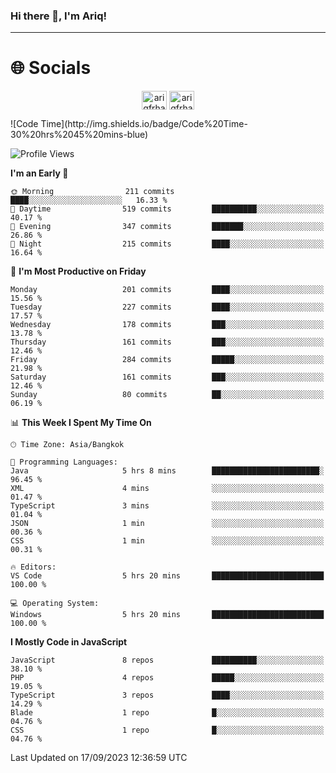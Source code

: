 ### Hi there 👋, I'm Ariq!
<hr>
<h1 align="">🌐 Socials</h1>
<p align="center">
<a href="https://www.linkedin.com/in/ariqfarhan/" target="blank"><img align="center" src="https://raw.githubusercontent.com/rahuldkjain/github-profile-readme-generator/master/src/images/icons/Social/linked-in-alt.svg" alt="ariqfrhan" height="30" width="40" /></a>
<a href="https://instagram.com/ariqfrhan" target="blank"><img align="center" src="https://raw.githubusercontent.com/rahuldkjain/github-profile-readme-generator/master/src/images/icons/Social/instagram.svg" alt="ariqfrhan" height="30" width="40" /></a>
</p>
<!--START_SECTION:waka-->
![Code Time](http://img.shields.io/badge/Code%20Time-30%20hrs%2045%20mins-blue)

![Profile Views](http://img.shields.io/badge/Profile%20Views-0-blue)

**I'm an Early 🐤** 

```text
🌞 Morning                211 commits         ████░░░░░░░░░░░░░░░░░░░░░   16.33 % 
🌆 Daytime                519 commits         ██████████░░░░░░░░░░░░░░░   40.17 % 
🌃 Evening                347 commits         ███████░░░░░░░░░░░░░░░░░░   26.86 % 
🌙 Night                  215 commits         ████░░░░░░░░░░░░░░░░░░░░░   16.64 % 
```
📅 **I'm Most Productive on Friday** 

```text
Monday                   201 commits         ████░░░░░░░░░░░░░░░░░░░░░   15.56 % 
Tuesday                  227 commits         ████░░░░░░░░░░░░░░░░░░░░░   17.57 % 
Wednesday                178 commits         ███░░░░░░░░░░░░░░░░░░░░░░   13.78 % 
Thursday                 161 commits         ███░░░░░░░░░░░░░░░░░░░░░░   12.46 % 
Friday                   284 commits         █████░░░░░░░░░░░░░░░░░░░░   21.98 % 
Saturday                 161 commits         ███░░░░░░░░░░░░░░░░░░░░░░   12.46 % 
Sunday                   80 commits          ██░░░░░░░░░░░░░░░░░░░░░░░   06.19 % 
```


📊 **This Week I Spent My Time On** 

```text
🕑︎ Time Zone: Asia/Bangkok

💬 Programming Languages: 
Java                     5 hrs 8 mins        ████████████████████████░   96.45 % 
XML                      4 mins              ░░░░░░░░░░░░░░░░░░░░░░░░░   01.47 % 
TypeScript               3 mins              ░░░░░░░░░░░░░░░░░░░░░░░░░   01.04 % 
JSON                     1 min               ░░░░░░░░░░░░░░░░░░░░░░░░░   00.36 % 
CSS                      1 min               ░░░░░░░░░░░░░░░░░░░░░░░░░   00.31 % 

🔥 Editors: 
VS Code                  5 hrs 20 mins       █████████████████████████   100.00 % 

💻 Operating System: 
Windows                  5 hrs 20 mins       █████████████████████████   100.00 % 
```

**I Mostly Code in JavaScript** 

```text
JavaScript               8 repos             ██████████░░░░░░░░░░░░░░░   38.10 % 
PHP                      4 repos             █████░░░░░░░░░░░░░░░░░░░░   19.05 % 
TypeScript               3 repos             ████░░░░░░░░░░░░░░░░░░░░░   14.29 % 
Blade                    1 repo              █░░░░░░░░░░░░░░░░░░░░░░░░   04.76 % 
CSS                      1 repo              █░░░░░░░░░░░░░░░░░░░░░░░░   04.76 % 
```




 Last Updated on 17/09/2023 12:36:59 UTC
<!--END_SECTION:waka-->
